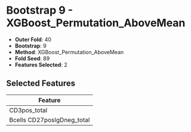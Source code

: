# Bootstrap 9 - XGBoost_Permutation_AboveMean

- **Outer Fold**: 40
- **Bootstrap**: 9
- **Method**: XGBoost_Permutation_AboveMean
- **Fold Seed**: 89
- **Features Selected**: 2

## Selected Features

| Feature |
|---------|
| CD3pos_total |
| Bcells CD27posIgDneg_total |
